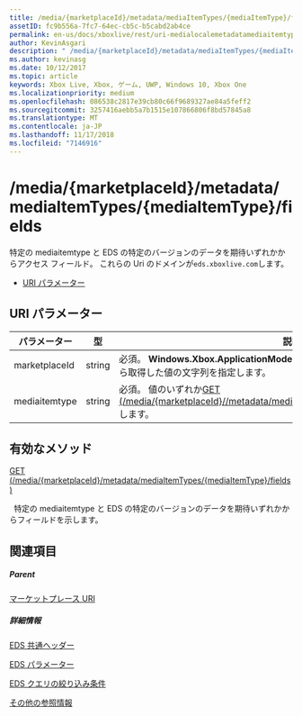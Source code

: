 ```yaml
---
title: /media/{marketplaceId}/metadata/mediaItemTypes/{mediaItemType}/fields
assetID: fc9b556a-7fc7-64ec-cb5c-b5cabd2ab4ce
permalink: en-us/docs/xboxlive/rest/uri-medialocalemetadatamediaitemtypefields.html
author: KevinAsgari
description: " /media/{marketplaceId}/metadata/mediaItemTypes/{mediaItemType}/fields"
ms.author: kevinasg
ms.date: 10/12/2017
ms.topic: article
keywords: Xbox Live, Xbox, ゲーム, UWP, Windows 10, Xbox One
ms.localizationpriority: medium
ms.openlocfilehash: 086538c2817e39cb80c66f9689327ae84a5feff2
ms.sourcegitcommit: 3257416aebb5a7b1515e107866806f8bd57845a8
ms.translationtype: MT
ms.contentlocale: ja-JP
ms.lasthandoff: 11/17/2018
ms.locfileid: "7146916"
---
```

# <a name="mediamarketplaceidmetadatamediaitemtypesmediaitemtypefields"></a>/media/{marketplaceId}/metadata/mediaItemTypes/{mediaItemType}/fields
特定の mediaitemtype と EDS の特定のバージョンのデータを期待いずれかからアクセス フィールド。 これらの Uri のドメインが`eds.xboxlive.com`します。
 
  * [URI パラメーター](#ID4EV)
 
<a id="ID4EV"></a>

 
## <a name="uri-parameters"></a>URI パラメーター
 
| パラメーター| 型| 説明| 
| --- | --- | --- | 
| marketplaceId| string| 必須。 <b>Windows.Xbox.ApplicationModel.Store.Configuration.MarketplaceId</b>から取得した値の文字列を指定します。| 
| mediaitemtype| string| 必須。 値のいずれか[GET (/media/{marketplaceId}//metadata/mediagroups/{mediagroup}/mediaItemTypes)](uri-medialocalemetadatamediagroupsmediaitemtypesget.md)します。| 
  
<a id="ID4EBC"></a>

 
## <a name="valid-methods"></a>有効なメソッド

[GET (/media/{marketplaceId}/metadata/mediaItemTypes/{mediaItemType}/fields)](uri-medialocalemetadatamediaitemtypefieldsget.md)

&nbsp;&nbsp;特定の mediaitemtype と EDS の特定のバージョンのデータを期待いずれかからフィールドを示します。
 
<a id="ID4ELC"></a>

 
## <a name="see-also"></a>関連項目
 
<a id="ID4ENC"></a>

 
##### <a name="parent"></a>Parent 

[マーケットプレース URI](atoc-reference-marketplace.md)

  
<a id="ID4EXC"></a>

 
##### <a name="further-information"></a>詳細情報 

[EDS 共通ヘッダー](../../additional/edscommonheaders.md)

 [EDS パラメーター](../../additional/edsparameters.md)

 [EDS クエリの絞り込み条件](../../additional/edsqueryrefiners.md)

 [その他の参照情報](../../additional/atoc-xboxlivews-reference-additional.md)

   